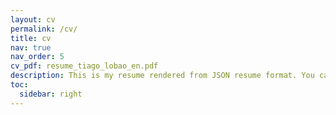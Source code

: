 ```yaml
---
layout: cv
permalink: /cv/
title: cv
nav: true
nav_order: 5
cv_pdf: resume_tiago_lobao_en.pdf
description: This is my resume rendered from JSON resume format. You can also download as PDF
toc:
  sidebar: right
---
```


